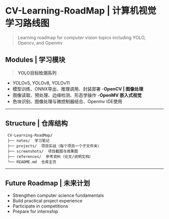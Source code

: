 # CV-Learning-RoadMap | 计算机视觉学习路线图
>Learning roadmap for computer vision topics including YOLO, Opencv, and Openmv

## Modules | 学习模块
>**YOLO目标检测系列**
  - YOLOv5, YOLOv8, YOLOv11
  - 模型训练、ONNX导出、推理调用、封装部署
-**OpenCV | 图像处理**
  - 图像读取、预处理、边缘检测、形态学操作
-**OpenMV 嵌入式视觉**
  - 色块识别、图像处理与微控制器结合、Openmv IDE使用

---
## Structure | 仓库结构
 ```├── └── ——
  CV-Learning-RoadMap/
  ├── notes/  学习笔记
  ├── projects/  项目实战（每个项目一个子文件夹）
  ├── screenshots/  项目截图与效果图
  ├── references/  参考资料（论文/说明文档）
  └── README.md  仓库主页
```
---

## Future Roadmap  |  未来计划
- Strengthen computer science fundamentals
- Build practical project experience
- Participate in competitions
- Prepare for internship

